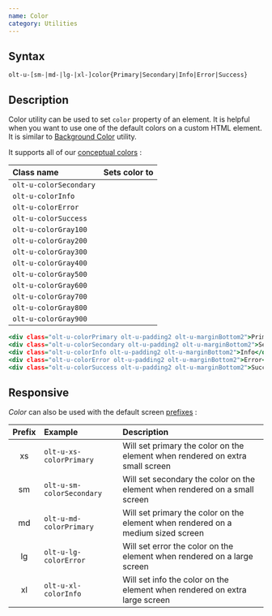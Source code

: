 ```yaml
---
name: Color
category: Utilities
---
```


## Syntax

`olt-u-[sm-|md-|lg-|xl-]color{Primary|Secondary|Info|Error|Success}`

## Description

Color utility can be used to set `color` property of
an element. It is helpful when you want to use one of the default colors on
a custom HTML element. It is similar to [Background Color](/#background-color)
utility.

It supports all of our [conceptual colors](/#concepts-colors) :

| Class name             | Sets color to                                     |
|:-----------------------|:-------------------------------------------------------------|
| `olt-u-colorSecondary` | <div class="olt-u-backgroundColorPrimary demo-circle"></div> |
| `olt-u-colorInfo`      | <div class="olt-u-backgroundColorInfo demo-circle"></div>    |
| `olt-u-colorError`     | <div class="olt-u-backgroundColorError demo-circle"></div>   |
| `olt-u-colorSuccess`   | <div class="olt-u-backgroundColorSuccess demo-circle"></div> |
| `olt-u-colorGray100`   | <div class="olt-u-backgroundColorGray100 demo-circle"></div> |
| `olt-u-colorGray200`   | <div class="olt-u-backgroundColorGray200 demo-circle"></div> |
| `olt-u-colorGray300`   | <div class="olt-u-backgroundColorGray300 demo-circle"></div> |
| `olt-u-colorGray400`   | <div class="olt-u-backgroundColorGray400 demo-circle"></div> |
| `olt-u-colorGray500`   | <div class="olt-u-backgroundColorGray500 demo-circle"></div> |
| `olt-u-colorGray600`   | <div class="olt-u-backgroundColorGray600 demo-circle"></div> |
| `olt-u-colorGray700`   | <div class="olt-u-backgroundColorGray700 demo-circle"></div> |
| `olt-u-colorGray800`   | <div class="olt-u-backgroundColorGray800 demo-circle"></div> |
| `olt-u-colorGray900`   | <div class="olt-u-backgroundColorGray900 demo-circle"></div> |

```examples.html
<div class="olt-u-colorPrimary olt-u-padding2 olt-u-marginBottom2">Primary</div>
<div class="olt-u-colorSecondary olt-u-padding2 olt-u-marginBottom2">Secondary</div>
<div class="olt-u-colorInfo olt-u-padding2 olt-u-marginBottom2">Info</div>
<div class="olt-u-colorError olt-u-padding2 olt-u-marginBottom2">Error</div>
<div class="olt-u-colorSuccess olt-u-padding2 olt-u-marginBottom2">Success</div>
```

## Responsive

*Color* can also be used with the default screen [prefixes](/#screen) :

| Prefix | Example                   | Description                                                                       |
|:------:|:--------------------------|:----------------------------------------------------------------------------------|
|     xs | `olt-u-xs-colorPrimary`   | Will set primary the color on the element when rendered on extra small screen     |
|     sm | `olt-u-sm-colorSecondary` | Will set secondary the color on the element when rendered on a small screen       |
|     md | `olt-u-md-colorPrimary`   | Will set primary the color on the element when rendered on a medium sized screen  |
|     lg | `olt-u-lg-colorError`     | Will set error the color on the element when rendered on a large screen           |
|     xl | `olt-u-xl-colorInfo`      | Will set info the color on the element when rendered on extra large screen        | 


